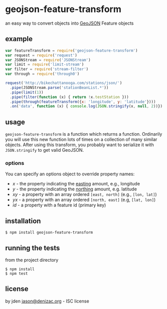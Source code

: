 # geojson-feature-transform
an easy way to convert objects into [GeoJSON](http://geojson.org/) Feature objects

## example
```js
var featureTransform = require('geojson-feature-transform')
var request = require('request')
var JSONStream = require('JSONStream')
var limit = require('limit-stream')
var filter = require('stream-filter')
var through = require('through0')

request('http://bikechattanooga.com/stations/json/')
  .pipe(JSONStream.parse('stationBeanList.*'))
  .pipe(limit(1))
  .pipe(filter(function (x) { return !x.testStation }))
  .pipe(through(featureTransform({x: 'longitude', y: 'latitude'})))
  .on('data', function (x) { console.log(JSON.stringify(x, null, 2))})
```


## usage
`geojson-feature-transform` is a function which returns a function. Ordinarily you will use this new function lots of times on a collection of many similar objects. After using this transform, you probably want to serialize it with `JSON.stringify` to get valid GeoJSON.

### options
You can specify an options object to override property names:

- *x* - the property indicating the [easting](http://wiki.gis.com/wiki/index.php/Northing) amount, e.g., longitude
- *y* - the property indicating the [northing](http://wiki.gis.com/wiki/index.php/Northing) amount, e.g. latitude
- *xy* - a property with an array ordered `[east, north]` (e.g., `[lon, lat]`)
- *yx* - a property with an array ordered `[north, east]` (e.g, `[lat, lon]`)
- *id* - a property with a feature id (primary key)


## installation
```
$ npm install geojson-feature-transform
```

## running the tests
from the project directory
```
$ npm install
$ npm test
```

## license
by jden <jason@denizac.org> - ISC license
